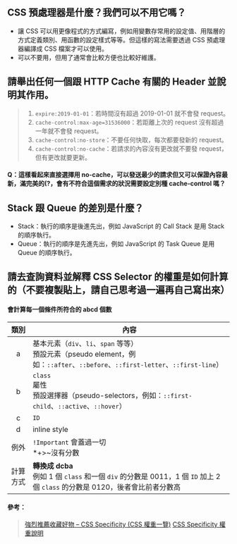 ## CSS 預處理器是什麼？我們可以不用它嗎？
- 讓 CSS 可以用更像程式的方式編寫，例如用變數存常用的設定值、用階層的方式定義類別、用函數的設定樣式等等。但這樣的寫法需要透過 CSS 預處理器編譯成 CSS 檔案才可以使用。
- 可以不要用，但用了通常會比較方便也比較好維護。

## 請舉出任何一個跟 HTTP Cache 有關的 Header 並說明其作用。
> 1. `expire:2019-01-01`：若時間沒有超過 2019-01-01 就不會發 request。
> 2. `cache-control:max-age=31536000`：若距離上次的 request 沒有超過一年就不會發 request。
> 3. `cache-control:no-store`：不要任何快取，每次都要發新的 request。
> 4. `cache-control:no-cache`：若請求的內容沒有更改就不要發 request，但有更改就要更新。
#### Q：這樣看起來直接選擇用 no-cache，可以發送最少的請求但又可以保證內容最新，滿完美的(?，會有不符合這個需求的狀況需要設定別種 cache-control 嗎？

## Stack 跟 Queue 的差別是什麼？
- Stack：執行的順序是後進先出，例如 JavaScript 的 Call Stack 是用 Stack 的順序執行。
- Queue：執行的順序是先進先出，例如 JavaScript 的 Task Queue 是用 Queue 的順序執行。

## 請去查詢資料並解釋 CSS Selector 的權重是如何計算的（不要複製貼上，請自己思考過一遍再自己寫出來）
#### 會計算每一個條件所符合的 abcd 個數

類別|內容
:------:|----
a| 基本元素（`div`、`li`、`span` 等等）<br>預設元素（pseudo element，例如：`::after`、`::before`、`::first-letter`、`::first-line`）
b|`class`<br>屬性<br>預設選擇器（pseudo-selectors，例如：`::first-child`、`::active`、`::hover`）
c| `ID`
d| inline style
例外|`!Important` 會蓋過一切<br>*+>~沒有分數  
計算方式|**轉換成 dcba**<br>例如 1 個 `class` 和一個 `div` 的分數是 0011，1 個 `ID` 加上 2 個 `class` 的分數是 0120，後者會比前者分數高  

#### 參考：
> [強烈推薦收藏好物 – CSS Specificity (CSS 權重一覽)](http://muki.tw/tech/css-specificity-document/)
> [CSS Specificity 權重說明](https://shunnien.github.io/2017/05/31/css-specificity/)